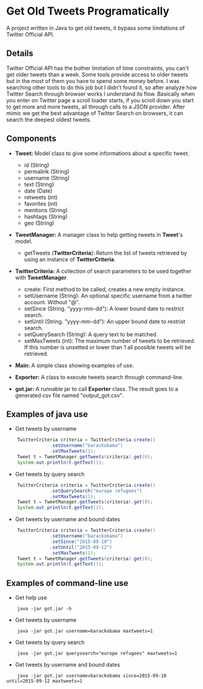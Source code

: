 # Get Old Tweets Programatically
A project written in Java to get old tweets, it bypass some limitations of Twitter Official API.

## Details
Twitter Official API has the bother limitation of time constraints, you can't get older tweets than a week. Some tools provide access to older tweets but in the most of them you have to spend some money before.
I was searching other tools to do this job but I didn't found it, so after analyze how Twitter Search through browser works I understand its flow. Basically when you enter on Twitter page a scroll loader starts, if you scroll down you start to get more and more tweets, all through calls to a JSON provider. After mimic we get the best advantage of Twitter Search on browsers, it can search the deepest oldest tweets.

## Components
- **Tweet:** Model class to give some informations about a specific tweet.
  - id (String)
  - permalink (String)
  - username (String)
  - text (String)
  - date (Date)
  - retweets (int)
  - favorites (int)
  - mentions (String)
  - hashtags (String)
  - geo (String)

- **TweetManager:** A manager class to help getting tweets in **Tweet**'s model.
  - getTweets (**TwitterCriteria**): Return the list of tweets retrieved by using an instance of **TwitterCriteria**. 

- **TwitterCriteria:** A collection of search parameters to be used together with **TweetManager**.
  - create: First method to be called, creates a new empty instance. 
  - setUsername (String): An optional specific username from a twitter account. Without "@".
  - setSince (String. "yyyy-mm-dd"): A lower bound date to restrict search.
  - setUntil (String. "yyyy-mm-dd"): An upper bound date to restrist search.
  - setQuerySearch (String): A query text to be matched.
  - setMaxTweets (int): The maximum number of tweets to be retrieved. If this number is unsetted or lower than 1 all possible tweets will be retrieved.
  
- **Main:** A simple class showing examples of use.

- **Exporter:** A class to execute tweets search through command-line.

- **got.jar:** A runnable jar to call **Exporter** class. The result goes to a generated csv file named "output_got.csv".

## Examples of java use
- Get tweets by username
``` java
    TwitterCriteria criteria = TwitterCriteria.create()
				.setUsername("barackobama")
				.setMaxTweets(1);
    Tweet t = TweetManager.getTweets(criteria).get(0);
    System.out.println(t.getText());
```    
- Get tweets by query search
``` java
    TwitterCriteria criteria = TwitterCriteria.create()
				.setQuerySearch("europe refugees")
				.setMaxTweets(1);
    Tweet t = TweetManager.getTweets(criteria).get(0);
    System.out.println(t.getText());
```    
- Get tweets by username and bound dates
``` java
    TwitterCriteria criteria = TwitterCriteria.create()
				.setUsername("barackobama")
				.setSince("2015-09-10")
				.setUntil("2015-09-12")
				.setMaxTweets(1);
    Tweet t = TweetManager.getTweets(criteria).get(0);
    System.out.println(t.getText());
```    

## Examples of command-line use
- Get help use
```
    java -jar got.jar -h
``` 
- Get tweets by username
```
    java -jar got.jar username=barackobama maxtweets=1
```    
- Get tweets by query search
```
    java -jar got.jar querysearch="europe refugees" maxtweets=1
```    
- Get tweets by username and bound dates
```
    java -jar got.jar username=barackobama since=2015-09-10 until=2015-09-12 maxtweets=1
```    
